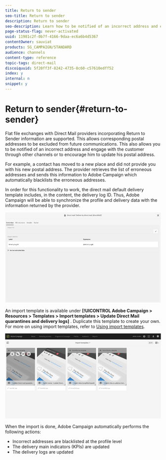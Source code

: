 ```yaml
---
title: Return to sender
seo-title: Return to sender
description: Return to sender
seo-description: Learn how to be notified of an incorrect address and exclude it from future communications.
page-status-flag: never-activated
uuid: 11981c2f-0b7f-4166-9daa-ec6a6b4d5367
contentOwner: sauviat
products: SG_CAMPAIGN/STANDARD
audience: channels
content-type: reference
topic-tags: direct-mail
discoiquuid: 5f20ff3f-8242-4735-8c60-c57610edff52
index: y
internal: n
snippet: y
---
```


# Return to sender{#return-to-sender}

Flat file exchanges with Direct Mail providers incorporating Return to Sender information are supported. This allows corresponding postal addresses to be excluded from future communications. This also allows you to be notified of an incorrect address and engage with the customer through other channels or to encourage him to update his postal address.

For example, a contact has moved to a new place and did not provide you with his new postal address. The provider retrieves the list of erroneous addresses and sends this information to Adobe Campaign which automatically blacklists the erroneous addresses.

In order for this functionality to work, the direct mail default delivery template includes, in the content, the delivery log ID. Thus, Adobe Campaign will be able to synchronize the profile and delivery data with the information returned by the provider.

![](assets/direct_mail_return_sender_1.png)

An import template is available under **[!UICONTROL Adobe Campaign > Resources > Templates > Import templates > Update Direct Mail quarantines and delivery logs]** . Duplicate this template to create your own. For more on using import templates, refer to [Using import templates](../../automating/using/defining-import-templates.md).

![](assets/direct_mail_return_sender_2.png)

When the import is done, Adobe Campaign automatically performs the following actions:

* Incorrect addresses are blacklisted at the profile level
* The delivery main indicators (KPIs) are updated
* The delivery logs are updated

